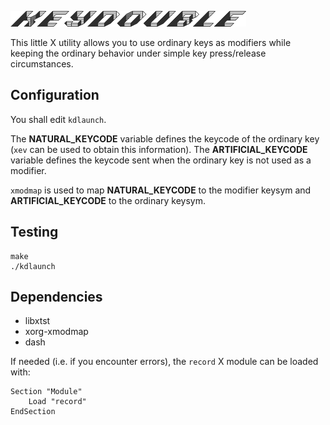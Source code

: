 ![logo](https://github.com/baskerville/keydouble/raw/master/logo/keydouble_logo.png)

This little X utility allows you to use ordinary keys as modifiers while keeping the ordinary behavior under simple key press/release circumstances.

## Configuration

You shall edit `kdlaunch`.

The **NATURAL_KEYCODE** variable defines the keycode of the ordinary key (`xev` can be used to obtain this information).
The **ARTIFICIAL_KEYCODE** variable defines the keycode sent when the ordinary key is not used as a modifier. 

`xmodmap` is used to map **NATURAL_KEYCODE** to the modifier keysym and **ARTIFICIAL_KEYCODE** to the ordinary keysym.

## Testing

    make
    ./kdlaunch

## Dependencies

- libxtst
- xorg-xmodmap
- dash

If needed (i.e. if you encounter errors), the `record` X module can be loaded with:

    Section "Module"
        Load "record"
    EndSection
